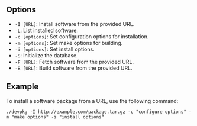 ## Options

- `-I [URL]`: Install software from the provided URL.
- `-L`: List installed software.
- `-c [options]`: Set configuration options for installation.
- `-m [options]`: Set make options for building.
- `-i [options]`: Set install options.
- `-S`: Initialize the database.
- `-F [URL]`: Fetch software from the provided URL.
- `-B [URL]`: Build software from the provided URL.

## Example
To install a software package from a URL, use the following command:
```
./devpkg -I http://example.com/package.tar.gz -c "configure options" -m "make options" -i "install options"
```

